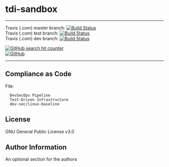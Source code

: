 # tdi-sandbox
----------------


Travis (.com) master branch:
[![Build Status](https://travis-ci.com/githubfoam/ansible-role-openvswitch.svg?branch=master)](https://travis-ci.com/githubfoam/ansible-role-openvswitch)  
Travis (.com) test branch:
[![Build Status](https://travis-ci.com/githubfoam/ansible-role-openvswitch.svg?branch=test)](https://travis-ci.com/githubfoam/ansible-role-openvswitch)  
Travis (.com) dev branch:
[![Build Status](https://travis-ci.com/githubfoam/ansible-role-openvswitch.svg?branch=dev)](https://travis-ci.com/githubfoam/ansible-role-openvswitch)  



[![GitHub search hit counter](https://img.shields.io/github/search/githubfoam/ansible-role-openvswitch/goto.svg)](https://github.com/githubfoam/ansible-role-openvswitch)  
[![GitHub](https://img.shields.io/github/license/githubfoam/ansible-role-openvswitch.svg?style=plastic)](https://github.com/githubfoam/ansible-role-openvswitch)

----------------

Compliance as Code
----------------


File:

      DevSecOps Pipeline
      Test-Driven Infrastructure      
      dev-sec/linux-baseline





License
-------

GNU General Public License v3.0

Author Information
------------------

An optional section for the authors
